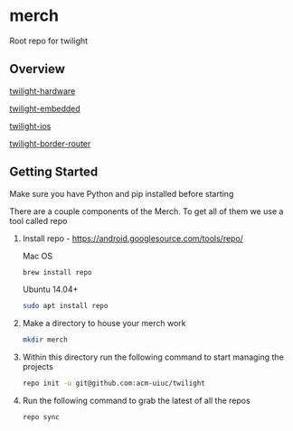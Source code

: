 # merch
Root repo for twilight

## Overview 

[twilight-hardware](https://github.com/acm-uiuc/twilight-hardware)

[twilight-embedded](https://github.com/acm-uiuc/twilight-embedded)

[twilight-ios](https://github.com/acm-uiuc/twilight-ios)

[twilight-border-router](https://github.com/acm-uiuc/twilight-border-router)


## Getting Started

Make sure you have Python and pip installed before starting 

There are a couple components of the Merch. To get all of them we use a tool called repo 

1. Install repo - https://android.googlesource.com/tools/repo/

    Mac OS
    ```sh
    brew install repo 
    ```

    Ubuntu 14.04+
    ```sh    
    sudo apt install repo

    ```
2. Make a directory to house your merch work
    ```sh
    mkdir merch
    ```
    
3. Within this directory run the following command to start managing the projects

    ```sh    
    repo init -u git@github.com:acm-uiuc/twilight
    ```
    
4. Run the following command to grab the latest of all the repos 

    ```sh    
    repo sync
    ```
